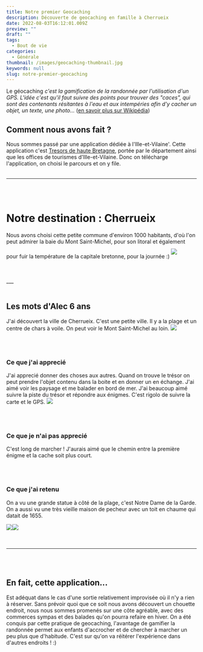 ```yaml
---
title: Notre premier Geocaching
description: Découverte de geocaching en famille à Cherrueix
date: 2022-08-03T16:12:01.009Z
preview: ""
draft: ""
tags:
  - Bout de vie
categories:
  - Générale
thumbnail: /images/geocaching-thumbnail.jpg
keywords: null
slug: notre-premier-geocaching
---
```

Le géocaching *c'est la gamification de la randonnée par l'utilisation d'un GPS. L'idée c'est qu'il faut suivre des points pour trouver des "caces", qui sont des contenants résitantes à l'eau et aux intempéries afin d'y cacher un objet, un texte, une photo...* ([en savoir plus sur Wikipédia](https://fr.wikipedia.org/wiki/G%C3%A9ocaching))


## Comment nous avons fait ? 
Nous sommes passé par une application dédiée à l'Ille-et-Vilaine'. Cette application c'est [Tresors de haute Bretagne](https://www.tresorsdehautebretagne.fr/), portée par le département ainsi que les offices de tourismes d'Ille-et-Vilaine.
Donc on télécharge l'application, on choisi le parcours et on y file.
<br>
<br>

___

<br>
<br>

# Notre destination : Cherrueix
Nous avons choisi cette petite commune d'environ 1000 habitants, d'où l'on peut admirer la baie du Mont Saint-Michel, pour son litoral et également pour fuir la température de la capitale bretonne, pour la journée :)
<img style="max-width:75%; margin:10px auto;"  src="/images/cherrueix.png"> 

<br>
<br>
___
<br>
<br>

## Les mots d'Alec 6 ans
J'ai découvert la ville de Cherrueix. C'est une petite ville. Il y a la plage et un centre de chars à voile. On peut voir le Mont Saint-Michel au loin.
<img style="max-width:65%; margin:0 auto;"   src="/images/geocaching-1.jpg"> 

<br>
<br>

### Ce que j'ai apprecié
J'ai apprecié donner des choses aux autres. Quand on trouve le trésor on peut prendre l'objet contenu dans la boite et en donner un en échange.
J'ai aimé voir les paysage et me balader en bord de mer.
J'ai beaucoup aimé suivre la piste du trésor et répondre aux énigmes. C'est rigolo de suivre la carte et le GPS.
<img style="max-width:65%; margin:0 auto;"   src="/images/geocaching-4.jpg"> 

<br>
<br>

### Ce que je n'ai pas apprecié
C'est long de marcher ! J'aurais aimé que le chemin entre la première énigme et la cache soit plus court.

<br>
<br>

### Ce que j'ai retenu
On a vu une grande statue à côté de la plage, c'est Notre Dame de la Garde. 
On a aussi vu une très vieille maison de pecheur avec un toit en chaume qui datait de 1655.
<div style="display:flex;flex-direction:row;flex-wrap:wrap;">
<img style="max-width:calc(50% - 15px)" src="/images/geocaching-2.jpg">
<img style="max-width:calc(50% - 15px)"   src="/images/geocaching-3.jpg"> 

</div>

<br>
<br>

___
<br>
<br>


## En fait, cette application...
Est adéquat dans le cas d'une sortie relativement improvisée où il n'y a rien à réserver. Sans prévoir quoi que ce soit nous avons découvert un chouette endroit, nous nous sommes promenés sur une côte agréable, avec des commerces sympas et des balades qu'on pourra refaire en hiver. On a été conquis par cette pratique de geocaching, l'avantage de gamifier la randonnée permet aux enfants d'accrocher et de chercher à marcher un peu plus que d'habitude. C'est sur qu'on va réitérer l'expérience dans d'autres endroits ! :)